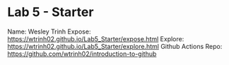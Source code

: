 # Lab 5 - Starter
Name: Wesley Trinh
Expose: https://wtrinh02.github.io/Lab5_Starter/expose.html
Explore: https://wtrinh02.github.io/Lab5_Starter/explore.html
Github Actions Repo: https://github.com/wtrinh02/introduction-to-github
